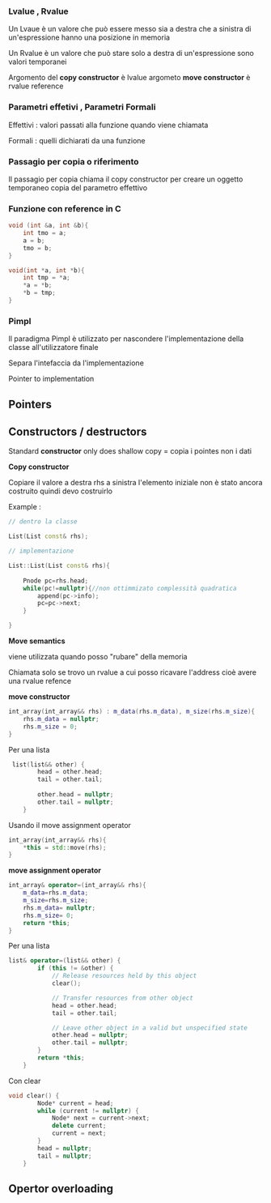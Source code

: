 ### Lvalue , Rvalue

Un Lvaue è un valore che può essere messo sia a destra che a sinistra di un'espressione
hanno una posizione in memoria

Un Rvalue è un valore che può stare solo a destra di un'espressione
sono valori temporanei

Argomento del **copy constructor** è lvalue
argometo **move constructor** è rvalue reference

### Parametri effetivi , Parametri Formali

Effettivi : valori passati alla funzione quando viene chiamata 

Formali : quelli dichiarati da una funzione

### Passagio per copia o riferimento

Il passagio per copia chiama il copy constructor per creare un oggetto temporaneo copia del parametro effettivo

### Funzione con reference in C

```c++
void (int &a, int &b){
	int tmo = a;
	a = b;
	tmo = b;
}
```

```c
void(int *a, int *b){
	int tmp = *a;
	*a = *b;
	*b = tmp;
}

```

### Pimpl

Il paradigma Pimpl è utilizzato per nascondere l'implementazione della classe all'utilizzatore finale 

Separa l'intefaccia da l'implementazione 

Pointer to implementation


## Pointers


## Constructors / destructors

Standard **constructor** only does shallow copy = copia i pointes non i dati

**Copy constructor** 

Copiare il valore a destra rhs a sinistra 
l'elemento iniziale non è stato ancora costruito quindi devo costruirlo

Example :
```c++
// dentro la classe

List(List const& rhs);

// implementazione

List::List(List const& rhs){
    
    Pnode pc=rhs.head;
    while(pc!=nullptr){//non ottimmizato complessità quadratica
        append(pc->info);
        pc=pc->next;
    }

}

```

**Move semantics**

viene utilizzata quando posso "rubare" della memoria

Chiamata solo se trovo un rvalue a cui posso ricavare l'address cioè avere una rvalue refence

**move constructor**

```c++
int_array(int_array&& rhs) : m_data(rhs.m_data), m_size(rhs.m_size){
	rhs.m_data = nullptr;
	rhs.m_size = 0;
}
```

Per una lista

```c++
 list(list&& other) {
        head = other.head;
        tail = other.tail;
        
        other.head = nullptr;
        other.tail = nullptr;   
    }
```

Usando il move assignment operator
```c++
int_array(int_array&& rhs){
	*this = std::move(rhs);
}
```

**move assignment operator**
```c++
int_array& operator=(int_array&& rhs){
	m_data=rhs.m_data;
	m_size=rhs.m_size;
	rhs.m_data= nullptr;
	rhs.m_size= 0;
	return *this;
}
```

Per una lista 
```c++
list& operator=(list&& other) {
        if (this != &other) {
            // Release resources held by this object
            clear();

            // Transfer resources from other object
            head = other.head;
            tail = other.tail;

            // Leave other object in a valid but unspecified state
            other.head = nullptr;
            other.tail = nullptr;
        }
        return *this;
    }
```

Con clear 
```c++
void clear() {
        Node* current = head;
        while (current != nullptr) {
            Node* next = current->next;
            delete current;
            current = next;
        }
        head = nullptr;
        tail = nullptr;
    }
```

## Opertor overloading